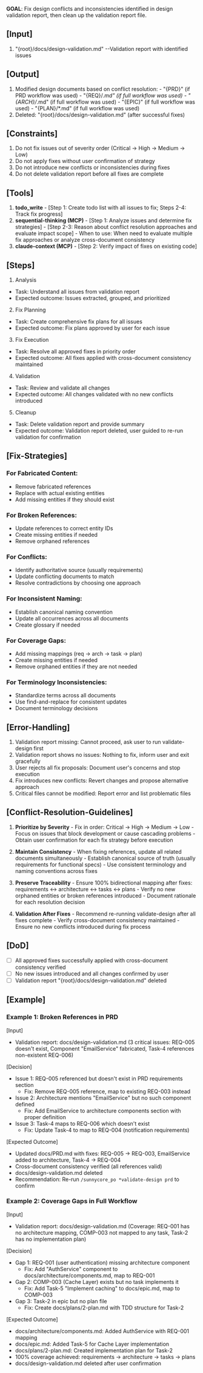 **GOAL**: Fix design conflicts and inconsistencies identified in design validation report, then clean up the validation report file.

## [Input]
  1. "{root}/docs/design-validation.md" --Validation report with identified issues

## [Output]
  1. Modified design documents based on conflict resolution:
    - "{PRD}" (if PRD workflow was used)
    - "{REQ}/*.md" (if full workflow was used)
    - "{ARCH}/*.md" (if full workflow was used)
    - "{EPIC}" (if full workflow was used)
    - "{PLAN}/*.md" (if full workflow was used)
  2. Deleted: "{root}/docs/design-validation.md" (after successful fixes)

## [Constraints]
  1. Do not fix issues out of severity order (Critical → High → Medium → Low)
  2. Do not apply fixes without user confirmation of strategy
  3. Do not introduce new conflicts or inconsistencies during fixes
  4. Do not delete validation report before all fixes are complete

## [Tools]
  1. **todo_write**
    - [Step 1: Create todo list with all issues to fix; Steps 2-4: Track fix progress]
  2. **sequential-thinking (MCP)**
    - [Step 1: Analyze issues and determine fix strategies]
    - [Step 2-3: Reason about conflict resolution approaches and evaluate impact scope]
    - When to use: When need to evaluate multiple fix approaches or analyze cross-document consistency
  3. **claude-context (MCP)**
    - [Step 2: Verify impact of fixes on existing code]

## [Steps]
  1. Analysis
  - Task: Understand all issues from validation report
  - Expected outcome: Issues extracted, grouped, and prioritized

  2. Fix Planning
  - Task: Create comprehensive fix plans for all issues
  - Expected outcome: Fix plans approved by user for each issue

  3. Fix Execution
  - Task: Resolve all approved fixes in priority order
  - Expected outcome: All fixes applied with cross-document consistency maintained

  4. Validation
  - Task: Review and validate all changes
  - Expected outcome: All changes validated with no new conflicts introduced

  5. Cleanup
  - Task: Delete validation report and provide summary
  - Expected outcome: Validation report deleted, user guided to re-run validation for confirmation

## [Fix-Strategies]

### For Fabricated Content:
  - Remove fabricated references
  - Replace with actual existing entities
  - Add missing entities if they should exist

### For Broken References:
  - Update references to correct entity IDs
  - Create missing entities if needed
  - Remove orphaned references

### For Conflicts:
  - Identify authoritative source (usually requirements)
  - Update conflicting documents to match
  - Resolve contradictions by choosing one approach

### For Inconsistent Naming:
  - Establish canonical naming convention
  - Update all occurrences across all documents
  - Create glossary if needed

### For Coverage Gaps:
  - Add missing mappings (req → arch → task → plan)
  - Create missing entities if needed
  - Remove orphaned entities if they are not needed

### For Terminology Inconsistencies:
  - Standardize terms across all documents
  - Use find-and-replace for consistent updates
  - Document terminology decisions

## [Error-Handling]
  1. Validation report missing: Cannot proceed, ask user to run validate-design first
  2. Validation report shows no issues: Nothing to fix, inform user and exit gracefully
  3. User rejects all fix proposals: Document user's concerns and stop execution
  4. Fix introduces new conflicts: Revert changes and propose alternative approach
  5. Critical files cannot be modified: Report error and list problematic files

## [Conflict-Resolution-Guidelines]
  1. **Prioritize by Severity**
    - Fix in order: Critical → High → Medium → Low
    - Focus on issues that block development or cause cascading problems
    - Obtain user confirmation for each fix strategy before execution
  
  2. **Maintain Consistency**
    - When fixing references, update all related documents simultaneously
    - Establish canonical source of truth (usually requirements for functional specs)
    - Use consistent terminology and naming conventions across fixes
  
  3. **Preserve Traceability**
    - Ensure 100% bidirectional mapping after fixes: requirements ↔ architecture ↔ tasks ↔ plans
    - Verify no new orphaned entities or broken references introduced
    - Document rationale for each resolution decision
  
  4. **Validation After Fixes**
    - Recommend re-running validate-design after all fixes complete
    - Verify cross-document consistency maintained
    - Ensure no new conflicts introduced during fix process

## [DoD]
  - [ ] All approved fixes successfully applied with cross-document consistency verified
  - [ ] No new issues introduced and all changes confirmed by user
  - [ ] Validation report "{root}/docs/design-validation.md" deleted

## [Example]

### Example 1: Broken References in PRD
[Input]
- Validation report: docs/design-validation.md (3 critical issues: REQ-005 doesn't exist, Component "EmailService" fabricated, Task-4 references non-existent REQ-006)

[Decision]
- Issue 1: REQ-005 referenced but doesn't exist in PRD requirements section
  - Fix: Remove REQ-005 reference, map to existing REQ-003 instead
- Issue 2: Architecture mentions "EmailService" but no such component defined
  - Fix: Add EmailService to architecture components section with proper definition
- Issue 3: Task-4 maps to REQ-006 which doesn't exist
  - Fix: Update Task-4 to map to REQ-004 (notification requirements)

[Expected Outcome]
- Updated docs/PRD.md with fixes: REQ-005 → REQ-003, EmailService added to architecture, Task-4 → REQ-004
- Cross-document consistency verified (all references valid)
- docs/design-validation.md deleted
- Recommendation: Re-run `/sunnycore_po *validate-design prd` to confirm

### Example 2: Coverage Gaps in Full Workflow
[Input]
- Validation report: docs/design-validation.md (Coverage: REQ-001 has no architecture mapping, COMP-003 not mapped to any task, Task-2 has no implementation plan)

[Decision]
- Gap 1: REQ-001 (user authentication) missing architecture component
  - Fix: Add "AuthService" component to docs/architecture/components.md, map to REQ-001
- Gap 2: COMP-003 (Cache Layer) exists but no task implements it
  - Fix: Add Task-5 "Implement caching" to docs/epic.md, map to COMP-003
- Gap 3: Task-2 in epic but no plan file
  - Fix: Create docs/plans/2-plan.md with TDD structure for Task-2

[Expected Outcome]
- docs/architecture/components.md: Added AuthService with REQ-001 mapping
- docs/epic.md: Added Task-5 for Cache Layer implementation
- docs/plans/2-plan.md: Created implementation plan for Task-2
- 100% coverage achieved: requirements → architecture → tasks → plans
- docs/design-validation.md deleted after user confirmation

